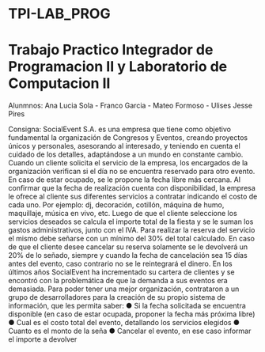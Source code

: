 # TPI-LAB_PROG
# Trabajo Practico Integrador de Programacion II y Laboratorio de Computacion II

Alunmnos: Ana Lucia Sola - Franco Garcia - Mateo Formoso - Ulises Jesse Pires

Consigna:
SocialEvent S.A. es una empresa que tiene como objetivo fundamental la organización de Congresos y Eventos, creando proyectos únicos y personales, asesorando al interesado, y teniendo en cuenta el cuidado de los detalles, adaptándose a un mundo en constante cambio.
Cuando un cliente solicita el servicio de la empresa, los encargados de la organización verifican si el día no se encuentra reservado para otro evento. En caso de estar ocupado, se le propone la fecha libre más cercana.
Al confirmar que la fecha de realización cuenta con disponibilidad, la empresa le ofrece al cliente sus diferentes servicios a contratar indicando el costo de cada uno. Por ejemplo: dj, decoración, cotillón, máquina de humo, maquillaje, música en vivo, etc.
Luego de que el cliente seleccione los servicios deseados se calcula el importe total de la fiesta y se le suman los gastos administrativos, junto con el IVA.
Para realizar la reserva del servicio el mismo debe señarse con un mínimo del 30% del total calculado.
En caso de que el cliente desee cancelar su reserva solamente se le devolverá un 20% de lo señado, siempre y cuando la fecha de cancelación sea 15 días antes del evento, caso contrario no se le reintegrará el dinero.
En los últimos años SocialEvent ha incrementado su cartera de clientes y se encontró con la problemática de que la demanda a sus eventos era demasiada.
Para poder tener una mejor organización, contrataron a un grupo de desarrolladores para la creación de su propio sistema de información, que les permita saber:
● Si la fecha solicitada se encuentra disponible (en caso de estar ocupada, proponer la fecha más próxima libre)
● Cual es el costo total del evento, detallando los servicios elegidos
● Cuanto es el monto de la seña
● Cancelar el evento, en ese caso informar el importe a devolver